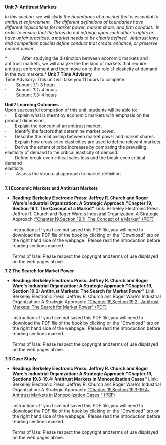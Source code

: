 **Unit 7: Antitrust Markets** <span id="7"></span> 

*In this section, we will study the boundaries of a market that is
essential to antitrust enforcement.  The different definitions of
boundaries have different implications for market power, market share,
and firm conduct.  In order to ensure that the firms do not infringe
upon each other's rights or have unfair practices, a market needs to be
clearly defined.  Antitrust laws and competition policies define conduct
that create, enhance, or preserve market power.*

*            After studying the distinction between economic markets and
antitrust markets, we will analyze the the kind of markets that require
antitrust enforcement and then move on to the role of elasticity of
demand  in the two markets.*
**Unit 7 Time Advisory**  
Time Advisory: This unit will take you 11 hours to complete.  
 ·        Subunit 7.1: 3 hours  
 ·        Subunit 7.2: 4 hours  
 ·        Subunit 7.3: 4 hours            

**Unit7 Learning Outcomes**  
Upon successful completion of this unit, students will be able to:  
 ·       Explain what is meant by economic markets with emphasis on the
product dimension.  
 ·       Explain the concept of an antitrust market.  
 ·       Identify the factors that determine market power.  
 ·       Describe the relationship between market power and market
shares.  
 ·       Explain how cross price elasticities are used to define
relevant markets.  
 ·       Derive the extent of price increases by comparing the
prevailing elasticity of demand to the critical elasticity of demand.  
 ·       Define break-even critical sales loss and the break-even
critical demand  
 elasticity.  
 ·        Assess the structural approach to market definition.  
  

**7.1 Economic Markets and Antitrust Markets** <span id="7.1"></span> 
-   **Reading: Berkeley Electronic Press: Jeffrey R. Church and Roger
    Ware's Industrial Organization: A Strategic Approach:"Chapter 19,
    Section 19.1: The Concept of a Market"**
    Link: Berkeley Electronic Press: Jeffrey R. Church and Roger Ware's
    Industrial Organization: A Strategic Approach :["Chapter 19,Section
    19.1:  The Concept of a
    Market"](http://works.bepress.com/jeffrey_church/23/)[ (PDF)](http://works.bepress.com/jeffrey_church/23/)  
        
     Instructions: If you have not saved this PDF file, you will need to
    download the PDF file of the book by clicking on the "Download" tab
    on the right hand side of the webpage.  Please read the introduction
    before reading sections marked.   
        
     Terms of Use: Please respect the copyright and terms of use
    displayed on the web pages above.

**7.2 The Search for Market Power** <span id="7.2"></span> 
-   **Reading: Berkeley Electronic Press: Jeffrey R. Church and Roger
    Ware's Industrial Organization: A Strategic Approach:"Chapter 19,
    Section 19.2: Antitrust Markets: The Search for Market Power"**
    Link: Berkeley Electronic Press: Jeffrey R. Church and Roger Ware's
    Industrial Organization: A Strategic Approach: ["Chapter 19,Section
    19.2:  Antitrust Markets: The Search for Market
    Power"](http://works.bepress.com/jeffrey_church/23/)[ (PDF)](http://works.bepress.com/jeffrey_church/23/)  
        
     Instructions: If you have not saved this PDF file, you will need to
    download the PDF file of the book by clicking on the "Download" tab
    on the right hand side of the webpage.  Please read the introduction
    before reading sections marked.   
        
     Terms of Use: Please respect the copyright and terms of use
    displayed on the web pages above.

**7.3 Case Study** <span id="7.3"></span> 
-   **Reading: Berkeley Electronic Press: Jeffrey R. Church and Roger
    Ware's Industrial Organization: A Strategic Approach:"Chapter 19,
    Sections 19.3-19.4: Antitrust Markets in Monopolization Cases"**
    Link: Berkeley Electronic Press: Jeffrey R. Church and Roger Ware's
    Industrial Organization: A Strategic Approach: ["Chapter 19,Section
    19.3-19.4:  Antitrust Markets in Monopolization Cases
    "](http://works.bepress.com/jeffrey_church/23/)[ (PDF)](http://works.bepress.com/jeffrey_church/23/)  
        
     Instructions: If you have not saved this PDF file, you will need to
    download the PDF file of the book by clicking on the "Download" tab
    on the right hand side of the webpage.  Please read the introduction
    before reading sections marked.   
        
     Terms of Use: Please respect the copyright and terms of use
    displayed on the web pages above.


